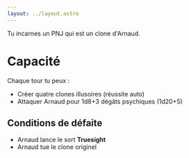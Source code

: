 ```yaml
---
layout: ../layout.astro
---
```


Tu incarnes un PNJ qui est un clone d'Arnaud.
# Capacité
Chaque tour tu peux :
- Créer quatre clones illusoires (réussite auto)
- Attaquer Arnaud pour 1d8+3 dégâts psychiques (1d20+5)

## Conditions de défaite
- Arnaud lance le sort **Truesight**
- Arnaud tue le clone originel